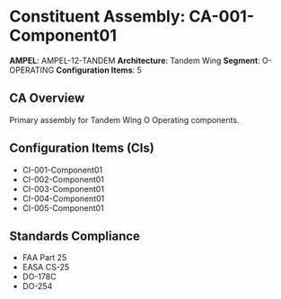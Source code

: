 # Constituent Assembly: CA-001-Component01

**AMPEL**: AMPEL-12-TANDEM
**Architecture**: Tandem Wing
**Segment**: O-OPERATING
**Configuration Items**: 5

## CA Overview
Primary assembly for Tandem Wing O Operating components.

## Configuration Items (CIs)
- CI-001-Component01
- CI-002-Component01
- CI-003-Component01
- CI-004-Component01
- CI-005-Component01

## Standards Compliance
- FAA Part 25
- EASA CS-25
- DO-178C
- DO-254
